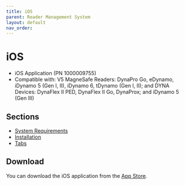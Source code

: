 ```yaml
---
title: iOS
parent: Reader Management System
layout: default
nav_order: 
---
```

# iOS

* iOS Application (PN 1000009755)
* Compatible with:  V5 MagneSafe Readers: DynaPro Go, eDynamo, iDynamo 5 (Gen I, II), iDynamo 6, tDynamo (Gen I, II); and DYNA Devices: DynaFlex II PED, DynaFlex II Go, DynaProx; and iDynamo 5 (Gen III)

## Sections
- [System Requirements](system-requirements.md)
- [Installation](installation.md)
- [Tabs](tabs.md)

## Download

You can download the iOS application from the [App Store](https://apps.apple.com/us/app/magtek-reader-management-syst/id1671906161).